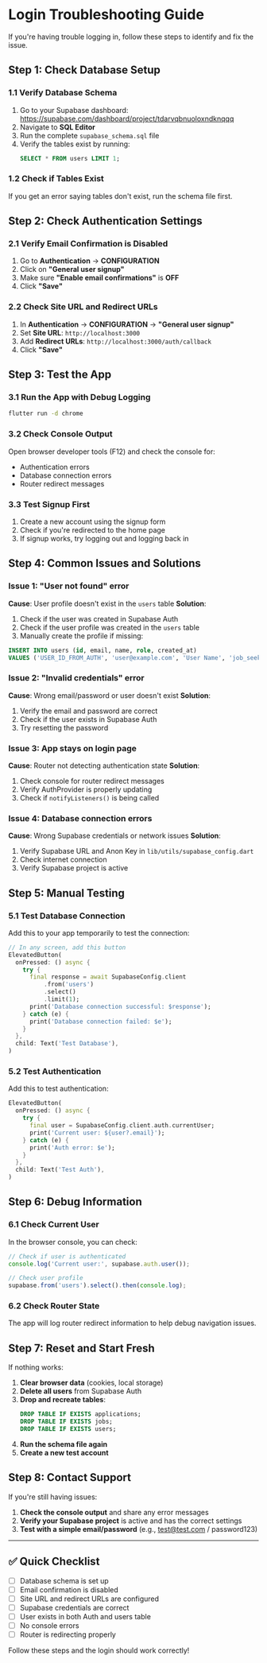 # Login Troubleshooting Guide

If you're having trouble logging in, follow these steps to identify and fix the issue.

## **Step 1: Check Database Setup**

### **1.1 Verify Database Schema**

1. Go to your Supabase dashboard: https://supabase.com/dashboard/project/tdarvqbnuoloxndknqqq
2. Navigate to **SQL Editor**
3. Run the complete `supabase_schema.sql` file
4. Verify the tables exist by running:
   ```sql
   SELECT * FROM users LIMIT 1;
   ```

### **1.2 Check if Tables Exist**

If you get an error saying tables don't exist, run the schema file first.

## **Step 2: Check Authentication Settings**

### **2.1 Verify Email Confirmation is Disabled**

1. Go to **Authentication** → **CONFIGURATION**
2. Click on **"General user signup"**
3. Make sure **"Enable email confirmations"** is **OFF**
4. Click **"Save"**

### **2.2 Check Site URL and Redirect URLs**

1. In **Authentication** → **CONFIGURATION** → **"General user signup"**
2. Set **Site URL**: `http://localhost:3000`
3. Add **Redirect URLs**: `http://localhost:3000/auth/callback`
4. Click **"Save"**

## **Step 3: Test the App**

### **3.1 Run the App with Debug Logging**

```bash
flutter run -d chrome
```

### **3.2 Check Console Output**

Open browser developer tools (F12) and check the console for:
- Authentication errors
- Database connection errors
- Router redirect messages

### **3.3 Test Signup First**

1. Create a new account using the signup form
2. Check if you're redirected to the home page
3. If signup works, try logging out and logging back in

## **Step 4: Common Issues and Solutions**

### **Issue 1: "User not found" error**

**Cause**: User profile doesn't exist in the `users` table
**Solution**: 
1. Check if the user was created in Supabase Auth
2. Check if the user profile was created in the `users` table
3. Manually create the profile if missing:

```sql
INSERT INTO users (id, email, name, role, created_at)
VALUES ('USER_ID_FROM_AUTH', 'user@example.com', 'User Name', 'job_seeker', NOW());
```

### **Issue 2: "Invalid credentials" error**

**Cause**: Wrong email/password or user doesn't exist
**Solution**:
1. Verify the email and password are correct
2. Check if the user exists in Supabase Auth
3. Try resetting the password

### **Issue 3: App stays on login page**

**Cause**: Router not detecting authentication state
**Solution**:
1. Check console for router redirect messages
2. Verify AuthProvider is properly updating
3. Check if `notifyListeners()` is being called

### **Issue 4: Database connection errors**

**Cause**: Wrong Supabase credentials or network issues
**Solution**:
1. Verify Supabase URL and Anon Key in `lib/utils/supabase_config.dart`
2. Check internet connection
3. Verify Supabase project is active

## **Step 5: Manual Testing**

### **5.1 Test Database Connection**

Add this to your app temporarily to test the connection:

```dart
// In any screen, add this button
ElevatedButton(
  onPressed: () async {
    try {
      final response = await SupabaseConfig.client
          .from('users')
          .select()
          .limit(1);
      print('Database connection successful: $response');
    } catch (e) {
      print('Database connection failed: $e');
    }
  },
  child: Text('Test Database'),
)
```

### **5.2 Test Authentication**

Add this to test authentication:

```dart
ElevatedButton(
  onPressed: () async {
    try {
      final user = SupabaseConfig.client.auth.currentUser;
      print('Current user: ${user?.email}');
    } catch (e) {
      print('Auth error: $e');
    }
  },
  child: Text('Test Auth'),
)
```

## **Step 6: Debug Information**

### **6.1 Check Current User**

In the browser console, you can check:
```javascript
// Check if user is authenticated
console.log('Current user:', supabase.auth.user());

// Check user profile
supabase.from('users').select().then(console.log);
```

### **6.2 Check Router State**

The app will log router redirect information to help debug navigation issues.

## **Step 7: Reset and Start Fresh**

If nothing works:

1. **Clear browser data** (cookies, local storage)
2. **Delete all users** from Supabase Auth
3. **Drop and recreate tables**:
   ```sql
   DROP TABLE IF EXISTS applications;
   DROP TABLE IF EXISTS jobs;
   DROP TABLE IF EXISTS users;
   ```
4. **Run the schema file again**
5. **Create a new test account**

## **Step 8: Contact Support**

If you're still having issues:

1. **Check the console output** and share any error messages
2. **Verify your Supabase project** is active and has the correct settings
3. **Test with a simple email/password** (e.g., test@test.com / password123)

---

## **✅ Quick Checklist**

- [ ] Database schema is set up
- [ ] Email confirmation is disabled
- [ ] Site URL and redirect URLs are configured
- [ ] Supabase credentials are correct
- [ ] User exists in both Auth and users table
- [ ] No console errors
- [ ] Router is redirecting properly

Follow these steps and the login should work correctly!

